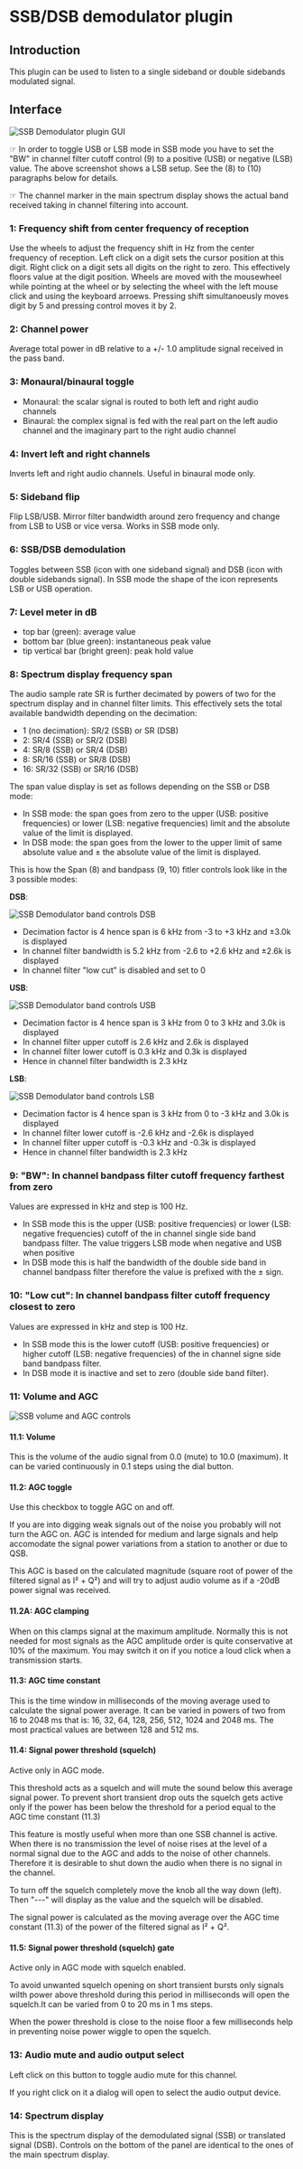 <h1>SSB/DSB demodulator plugin</h1>

<h2>Introduction</h2>

This plugin can be used to listen to a single sideband or double sidebands modulated signal. 

<h2>Interface</h2>

![SSB Demodulator plugin GUI](../../../doc/img/SSBDemod_plugin.png)

&#9758; In order to toggle USB or LSB mode in SSB mode you have to set the "BW" in channel filter cutoff control (9) to a positive (USB) or negative (LSB) value. The above screenshot shows a LSB setup. See the (8) to (10) paragraphs below for details.

&#9758; The channel marker in the main spectrum display shows the actual band received taking in channel filtering into account.

<h3>1: Frequency shift from center frequency of reception</h3>

Use the wheels to adjust the frequency shift in Hz from the center frequency of reception. Left click on a digit sets the cursor position at this digit. Right click on a digit sets all digits on the right to zero. This effectively floors value at the digit position. Wheels are moved with the mousewheel while pointing at the wheel or by selecting the wheel with the left mouse click and using the keyboard arroews. Pressing shift simultanoeusly moves digit by 5 and pressing control moves it by 2.

<h3>2: Channel power</h3>

Average total power in dB relative to a +/- 1.0 amplitude signal received in the pass band.

<h3>3: Monaural/binaural toggle</h3>

  - Monaural: the scalar signal is routed to both left and right audio channels
  - Binaural: the complex signal is fed with the real part on the left audio channel and the imaginary part to the right audio channel
  
<h3>4: Invert left and right channels</h3>

Inverts left and right audio channels. Useful in binaural mode only.

<h3>5: Sideband flip</h3>

Flip LSB/USB. Mirror filter bandwidth around zero frequency and change from LSB to USB or vice versa. Works in SSB mode only.

<h3>6: SSB/DSB demodulation</h3>

Toggles between SSB (icon with one sideband signal) and DSB (icon with double sidebands signal). In SSB mode the shape of the icon represents LSB or USB operation.

<h3>7: Level meter in dB</h3>

  - top bar (green): average value
  - bottom bar (blue green): instantaneous peak value
  - tip vertical bar (bright green): peak hold value

<h3>8: Spectrum display frequency span</h3>

The audio sample rate SR is further decimated by powers of two for the spectrum display and in channel filter limits. This effectively sets the total available bandwidth depending on the decimation:

  - 1 (no decimation): SR/2 (SSB) or SR (DSB)
  - 2: SR/4 (SSB) or SR/2 (DSB)
  - 4: SR/8 (SSB) or SR/4 (DSB)
  - 8: SR/16 (SSB) or SR/8 (DSB)
  - 16: SR/32 (SSB) or SR/16 (DSB)

The span value display is set as follows depending on the SSB or DSB mode:

  - In SSB mode: the span goes from zero to the upper (USB: positive frequencies) or lower (LSB: negative frequencies) limit and the absolute value of the limit is displayed.
  - In DSB mode: the span goes from the lower to the upper limit of same absolute value and &#177; the absolute value of the limit is displayed.

This is how the Span (8) and bandpass (9, 10) fitler controls look like in the 3 possible modes:

**DSB**:

![SSB Demodulator band controls DSB](../../../doc/img/SSBDemod_plugin_dsb.png)

  - Decimation factor is 4 hence span is 6 kHz from -3 to +3 kHz and &#177;3.0k is displayed
  - In channel filter bandwidth is 5.2 kHz from -2.6 to +2.6 kHz and &#177;2.6k is displayed
  - In channel filter "low cut" is disabled and set to 0

**USB**:

![SSB Demodulator band controls USB](../../../doc/img/SSBDemod_plugin_usb.png)

  - Decimation factor is 4 hence span is 3 kHz from 0 to 3 kHz and 3.0k is displayed
  - In channel filter upper cutoff is 2.6 kHz and 2.6k is displayed
  - In channel filter lower cutoff is 0.3 kHz and 0.3k is displayed
  - Hence in channel filter bandwidth is 2.3 kHz

**LSB**:

![SSB Demodulator band controls LSB](../../../doc/img/SSBDemod_plugin_lsb.png)

  - Decimation factor is 4 hence span is 3 kHz from 0 to -3 kHz and 3.0k is displayed
  - In channel filter lower cutoff is -2.6 kHz and -2.6k is displayed
  - In channel filter upper cutoff is -0.3 kHz and -0.3k is displayed
  - Hence in channel filter bandwidth is 2.3 kHz

<h3>9: "BW": In channel bandpass filter cutoff frequency farthest from zero</h3>

Values are expressed in kHz and step is 100 Hz.

  - In SSB mode this is the upper (USB: positive frequencies) or lower (LSB: negative frequencies) cutoff of the in channel single side band bandpass filter. The value triggers LSB mode when negative and USB when positive
  - In DSB mode this is half the bandwidth of the double side band in channel bandpass filter therefore the value is prefixed with the &#177; sign. 

<h3>10: "Low cut": In channel bandpass filter cutoff frequency closest to zero</h3>

Values are expressed in kHz and step is 100 Hz.

  - In SSB mode this is the lower cutoff (USB: positive frequencies) or higher cutoff (LSB: negative frequencies) of the in channel signe side band bandpass filter.
  - In DSB mode it is inactive and set to zero (double side band filter).

<h3>11: Volume and AGC</h3>

![SSB volume and AGC controls](../../../doc/img/SSBDemod_plugin_vol.png)

<h4>11.1: Volume</h4>

This is the volume of the audio signal from 0.0 (mute) to 10.0 (maximum). It can be varied continuously in 0.1 steps using the dial button.

<h4>11.2: AGC toggle</h4>

Use this checkbox to toggle AGC on and off.

If you are into digging weak signals out of the noise you probably will not turn the AGC on. AGC is intended for medium and large signals and help accomodate the signal power variations from a station to another or due to QSB.

This AGC is based on the calculated magnitude (square root of power of the filtered signal as I² + Q²) and will try to adjust audio volume as if a -20dB power signal was received.

<h4>11.2A: AGC clamping</h4>

When on this clamps signal at the maximum amplitude. Normally this is not needed for most signals as the AGC amplitude order is quite conservative at 10% of the maximum. You may switch it on if you notice a loud click when a transmission starts.

<h4>11.3: AGC time constant</h4>

This is the time window in milliseconds of the moving average used to calculate the signal power average. It can be varied in powers of two from 16 to 2048 ms that is: 16, 32, 64, 128, 256, 512, 1024 and 2048 ms. The most practical values are between 128 and 512 ms.

<h4>11.4: Signal power threshold (squelch)</h4>

Active only in AGC mode.

This threshold acts as a squelch and will mute the sound below this average signal power. To prevent short transient drop outs the squelch gets active only if the power has been below the threshold for a period equal to the AGC time constant (11.3)

This feature is mostly useful when more than one SSB channel is active. When there is no transmission the level of noise rises at the level of a normal signal due to the AGC and adds to the noise of other channels. Therefore it is desirable to shut down the audio when there is no signal in the channel.

To turn off the squelch completely move the knob all the way down (left). Then "---" will display as the value and the squelch will be disabled.

The signal power is calculated as the moving average over the AGC time constant (11.3) of the power  of the filtered signal as I² + Q².

<h4>11.5: Signal power threshold (squelch) gate</h4>

Active only in AGC mode with squelch enabled.

To avoid unwanted squelch opening on short transient bursts only signals wilth power above threshold during this period in milliseconds will open the squelch.It can be varied from 0 to 20 ms in 1 ms steps.

When the power threshold is close to the noise floor a few milliseconds help in preventing noise power wiggle to open the squelch.

<h3>13: Audio mute and audio output select</h3>

Left click on this button to toggle audio mute for this channel.

If you right click on it a dialog will open to select the audio output device.

<h3>14: Spectrum display</h3>

This is the spectrum display of the demodulated signal (SSB) or translated signal (DSB). Controls on the bottom of the panel are identical to the ones of the main spectrum display.